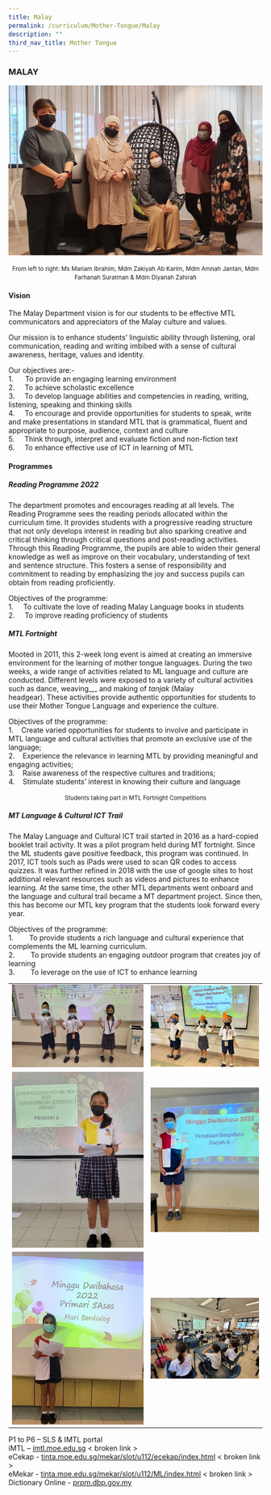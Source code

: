 ```yaml
---
title: Malay
permalink: /curriculum/Mother-Tongue/Malay
description: ""
third_nav_title: Mother Tongue
---
```

### MALAY

![](/images/1%20(15).jpg)

<p align="center"><small>From left to right: Ms Mariam Ibrahim, Mdm Zakiyah Ab Karim, Mdm Amnah Jantan, Mdm Farhanah Suratman & Mdm Diyanah Zahirah</small></p>

#### Vision

The Malay Department vision is for our students to be effective MTL communicators and appreciators of the Malay culture and values.

Our mission is to enhance students’ linguistic ability through listening, oral communication, reading and writing imbibed with a sense of cultural awareness, heritage, values and identity.

Our objectives are:- <br>
1\.      To provide an engaging learning environment <br>
2.     To achieve scholastic excellence <br>
3.     To develop language abilities and competencies in reading, writing, listening, speaking and thinking skills <br>
4.     To encourage and provide opportunities for students to speak, write and make presentations in standard MTL that is grammatical, fluent and appropriate to purpose, audience, context and culture <br>
5.     Think through, interpret and evaluate fiction and non-fiction text <br>
6.     To enhance effective use of ICT in learning of MTL 

  

#### Programmes

##### Reading Programme 2022

The department promotes and encourages reading at all levels. The Reading Programme sees the reading periods allocated within the curriculum time. It provides students with a progressive reading structure that not only develops interest in reading but also sparking creative and critical thinking through critical questions and post-reading activities. Through this Reading Programme, the pupils are able to widen their general knowledge as well as improve on their vocabulary, understanding of text and sentence structure. This fosters a sense of responsibility and commitment to reading by emphasizing the joy and success pupils can obtain from reading proficiently.

Objectives of the programme: <br>
1\.     To cultivate the love of reading Malay Language books in students <br>
2.     To improve reading proficiency of students



##### MTL Fortnight

Mooted in 2011, this 2-week long event is aimed at creating an immersive environment for the learning of mother tongue languages. During the two weeks, a wide range of activities related to ML language and culture are conducted. Different levels were exposed to a variety of cultural activities such as dance, weaving_,_ and making of _tanjak_ (Malay headgear). These activities provide authentic opportunities for students to use their Mother Tongue Language and experience the culture.  

Objectives of the programme: <br>
1\.    Create varied opportunities for students to involve and participate in MTL language and cultural activities that promote an exclusive use of the language; <br>
2.    Experience the relevance in learning MTL by providing meaningful and engaging activities; <br>
3.    Raise awareness of the respective cultures and traditions; <br>
4.    Stimulate students’ interest in knowing their culture and language

  

  

<p align="center"> <small>Students taking part in MTL Fortnight Competitions  </small> </p>

  

  

##### MT Language & Cultural ICT Trail

The Malay Language and Cultural ICT trail started in 2016 as a hard-copied booklet trail activity. It was a pilot program held during MT fortnight. Since the ML students gave positive feedback, this program was continued. In 2017, ICT tools such as iPads were used to scan QR codes to access quizzes. It was further refined in 2018 with the use of google sites to host additional relevant resources such as videos and pictures to enhance learning. At the same time, the other MTL departments went onboard and the language and cultural trail became a MT department project. Since then, this has become our MTL key program that the students look forward every year.

Objectives of the programme: <br>
1\.        To provide students a rich language and cultural experience that complements the ML learning curriculum. <br>
2.        To provide students an engaging outdoor program that creates joy of learning <br>
3.        To leverage on the use of ICT to enhance learning

<table>
	<tr>
		<td>
			<img src="/images/2%20(17).jpg" />
		</td>
		<td>
			<img src="/images/3%20(13).jpg"/> 
		</td>
	</tr>
	<tr>
		<td>
			<img src="/images/4%20(10).jpg"/>
		</td>
		<td>
			<img src="/images/5%20(9).jpg"/>
		</td>
	</tr>
	<tr>
		<td>
			<img src="/images/6%20(8).jpg"/>
		</td>
		<td>
			<img src="/images/7%20(5).jpg"/>
		</td>
	</tr>
</table>


P1 to P6 – SLS & IMTL portal  <br>
iMTL – [imtl.moe.edu.sg](http://www.imtl.sg/) < broken link ><br>
eCekap - [tinta.moe.edu.sg/mekar/slot/u112/ecekap/index.html](https://tinta.moe.edu.sg/mekar/slot/u112/ecekap/index.html) < broken link ><br>
eMekar - [tinta.moe.edu.sg/mekar/slot/u112/ML/index.html](https://tinta.moe.edu.sg/mekar/slot/u112/ML/index.html) < broken link ><br>
Dictionary Online - [prpm.dbp.gov.my](http://prpm.dbp.gov.my/)